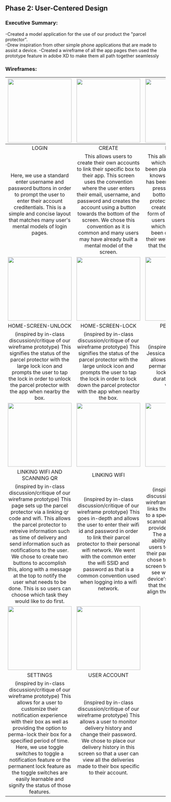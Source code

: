 ## Phase 2: User-Centered Design

### Executive Summary:
  
  -Created a model application for the use of our product the "parcel protector".   
  -Drew inspiration from other simple phone applications that are made to assist a device.
  -Created a wireframe of all the app pages then used the prototype feature in adobe XD to make them all path together seamlessly

### Wireframes:

|<img src="https://i.imgur.com/k09lJc2.png" width="200"> | <img src="https://i.imgur.com/41yVDhA.png" width="200"> | <img src="https://i.imgur.com/epSPRmO.png" width="200"> |
| :---: | :---: | :---: |
| LOGIN | CREATE | DELIVERY |
| Here, we use a standard enter username and password buttons in order to prompt the user to enter their account creditentials. This is a simple and concise layout that matches many user's mental models of login pages. | This allows users to create their own accounts to link their specific box to their app. This screen uses the convention where the user enters their email, username, and password and creates the account using a button towards the bottom of the screen. We chose this convention as it is common  and many users may have already built a mental model of the screen. | This allows a user to see which deliveries have been placed in their box. It knows when a delivery has been made due to the pressure plate at the bottom of the parcel protector. We chose to create a page using a form of list layout so that users can distinguish which packages have been delivered based their weight and the dates that they were delivered on. |
| <img src="https://i.imgur.com/a84lJD9.png" width="200"> |  <img src="https://i.imgur.com/Nx9mSWA.png" width="200"> |  <img src="https://i.imgur.com/64YWyoO.png" width="200"> |
| HOME-SCREEN-UNLOCK | HOME-SCREEN-LOCK | PERMA-LOCK |
| (inspired by in-class discussion/critique of our wireframe prototype) This signifies the status of the parcel protector with the large lock icon and prompts the user to tap the lock in order to unlock the parcel protector with the app when nearby the box. | (inspired by in-class discussion/critique of our wireframe prototype) This signifies the status of the parcel protector with the large unlock icon and prompts the user to tap the lock in order to lock down the parcel protector with the app when nearby the box. | (inspired by the persona Jessica Wroblewski) This allows for the users to permanently enable the lock for a desired duration. Perfect for vacations! |
| <img src="https://i.imgur.com/dOxsljv.png" width="200"> | <img src="https://i.imgur.com/toubNux.png" width="200"> | <img src="https://i.imgur.com/wxDaVlO.png" width="200"> |
| LINKING WIFI AND SCANNING QR | LINKING WIFI | SCAN QR | 
| (inspired by in-class discussion/critique of our wireframe prototype) This page sets up the parcel protector via a linking qr code and wifi. This allows the parcel protector to retreive information such as time of delivery and send information such as notifications to the user. We chose to create two buttons to accomplish this, along with a message at the top to notify the user what needs to be done. This is so users can choose which task they would like to do first. | (inspired by in-class discussion/critique of our wireframe prototype) This goes in-depth and allows the user to enter their wifi id and password in order to link their parcel protector to their personal wifi network. We went with the common enter the wifi SSID and password as that is a common convention used when logging into a wifi network. | (inspired by in-class discussion/critique of our wireframe prototype) This links the parcel protector to a specific account via a scannable qr code that is provided on the receipt. The account has the ability to permit other users to have access to their parcel protector. We chose to use most of this screen to allow the user to see what their mobile device's camera sees so that they can effectively align the camera with the qr code.  | 
| <img src="https://i.imgur.com/0TQUBLv.png" width="200"> | <img src="https://i.imgur.com/17Fc89J.png" width="200"> |
| SETTINGS | USER ACCOUNT | 
| (inspired by in-class discussion/critique of our wireframe prototype) This allows for a user to customize their notification experience with their box as well as providing the option to perma-lock their box for a specified period of time. Here, we use toggle switches to toggle a notification feature or the permanent lock feature as the toggle switches are easily learnable and signify the status of those features. | (inspired by in-class discussion/critique of our wireframe prototype) This allows a user to monitor delivery history and change their password. We chose to place our delivery history in this screen so that a user can view all the deliveries made to their box specific to their account. | |
